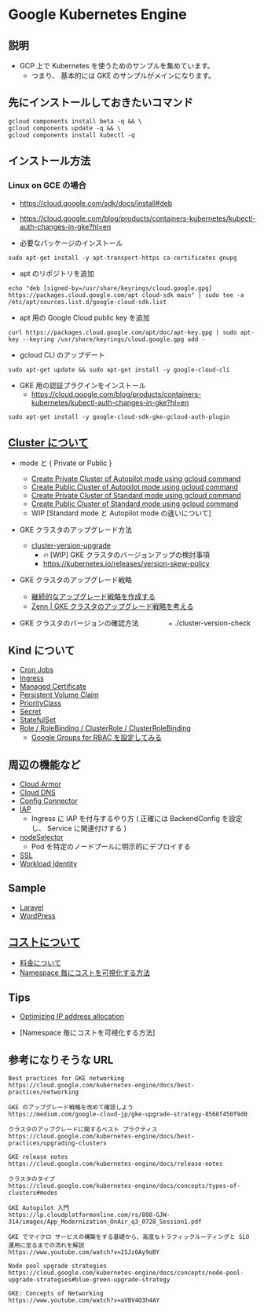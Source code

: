 # Google Kubernetes Engine

## 説明

+ GCP 上で Kubernetes を使うためのサンプルを集めています。
  + つまり、 基本的には GKE のサンプルがメインになります。

## 先にインストールしておきたいコマンド

```
gcloud components install beta -q && \
gcloud components update -q && \
gcloud components install kubectl -q
```

## インストール方法


### Linux on GCE の場合

+ https://cloud.google.com/sdk/docs/install#deb
+ https://cloud.google.com/blog/products/containers-kubernetes/kubectl-auth-changes-in-gke?hl=en

+ 必要なパッケージのインストール

```
sudo apt-get install -y apt-transport-https ca-certificates gnupg
```

+ apt のリポジトリを追加

```
echo "deb [signed-by=/usr/share/keyrings/cloud.google.gpg] https://packages.cloud.google.com/apt cloud-sdk main" | sudo tee -a /etc/apt/sources.list.d/google-cloud-sdk.list
```

+ apt 用の Google Cloud public key を追加

```
curl https://packages.cloud.google.com/apt/doc/apt-key.gpg | sudo apt-key --keyring /usr/share/keyrings/cloud.google.gpg add -
```

+ gcloud CLI のアップデート

```
sudo apt-get update && sudo apt-get install -y google-cloud-cli
```

+ GKE 用の認証プラグインをインストール
  + https://cloud.google.com/blog/products/containers-kubernetes/kubectl-auth-changes-in-gke?hl=en

```
sudo apt-get install -y google-cloud-sdk-gke-gcloud-auth-plugin
```

## [Cluster について](./cluster-overview)

+ mode と { Private or Public }
  + [Create Private Cluster of Autopilot mode using gcloud command](./cluster-overview/autopilot-private-gcloud/)
  + [Create Public Cluster of Autopilot mode using gcloud command](./cluster-overview/autopilot-public-gcloud/)
  + [Create Private Cluster of Standard mode using gcloud command](./cluster-overview/standard-private-gcloud/)
  + [Create Public Cluster of Standard mode using gcloud command](./cluster-overview/standard-public-gcloud/)
  + WIP [Standard mode と Autopilot mode の違いについて]

+ GKE クラスタのアップグレード方法
  + [cluster-version-upgrade](./cluster-version-upgrade)
    + :fire: [WIP] GKE クラスタのバージョンアップの検討事項
    + https://kubernetes.io/releases/version-skew-policy
+ GKE クラスタのアップグレード戦略
  + [継続的なアップグレード戦略を作成する](https://cloud.google.com/kubernetes-engine/docs/best-practices/upgrading-clusters#continuous-strategy)
  + <WIP> [Zenn | GKE クラスタのアップグレード戦略を考える]()
+ GKE クラスタのバージョンの確認方法
　　　　+ ./cluster-version-check


## Kind について

+ [Cron Jobs](./kind-cronjobs)
+ [Ingress](./kind-ingress)
+ [Managed Certificate](./kind-managedcertificate)
+ [Persistent Volume Claim](./kind-persistentvolumeclaim)
+ [PriorityClass](./kind-priorityclass)
+ [Secret](./kind-secret)
+ [StatefulSet](./kind-statufulset)
+ [Role / RoleBinding / ClusterRole / ClusterRoleBinding](./kind-role-rolebinding)
  + [Google Groups for RBAC を設定してみる](./kind-role-rolebinding/google-groups-rbac/)

## 周辺の機能など

+ [Cloud Armor](./feature-cloud-armor)
+ [Cloud DNS](./feature-cloud-dns)
+ [Config Connector](./feature-config-connector)
+ [IAP](./feature-iap)
  + Ingress に IAP を付与するやり方 ( 正確には BackendConfig を設定し、 Service に関連付けする )
+ [nodeSelector](./feature-nodeselector)
  + Pod を特定のノードプールに明示的にデプロイする
+ [SSL](./feature-ssl)
+ [Workload Identity](./feature-workload-identity)

## Sample

+ [Laravel](./sample-laravel)
+ [WordPress](./sample-wordpress)

## [コストについて](./_billing/)

+ [料金について](./_billing/README.md#料金について)
+ [Namespace 毎にコストを可視化する方法](./_billing/README.md#namespace-毎にコストを可視化する方法)


## Tips

+ [Optimizing IP address allocation](./xx_flexible-pod-cidr)




+ [Namespace 毎にコストを可視化する方法]

## 参考になりそうな URL

```
Best practices for GKE networking
https://cloud.google.com/kubernetes-engine/docs/best-practices/networking
```
```
GKE のアップグレード戦略を改めて確認しよう
https://medium.com/google-cloud-jp/gke-upgrade-strategy-8568f450f9d0
```
```
クラスタのアップグレードに関するベスト プラクティス
https://cloud.google.com/kubernetes-engine/docs/best-practices/upgrading-clusters
```
```
GKE release notes
https://cloud.google.com/kubernetes-engine/docs/release-notes
```
```
クラスタのタイプ
https://cloud.google.com/kubernetes-engine/docs/concepts/types-of-clusters#modes
```
```
GKE Autopilot 入門
https://lp.cloudplatformonline.com/rs/808-GJW-314/images/App_Modernization_OnAir_q3_0728_Session1.pdf
```
```
GKE でマイクロ サービスの構築をする基礎から、高度なトラフィックルーティングと SLO 運用に至るまでの流れを解説
https://www.youtube.com/watch?v=I5Jz6Ay9oBY
```
```
Node pool upgrade strategies
https://cloud.google.com/kubernetes-engine/docs/concepts/node-pool-upgrade-strategies#blue-green-upgrade-strategy
```

```
GKE: Concepts of Networking
https://www.youtube.com/watch?v=aVBV4O3h4AY
```
